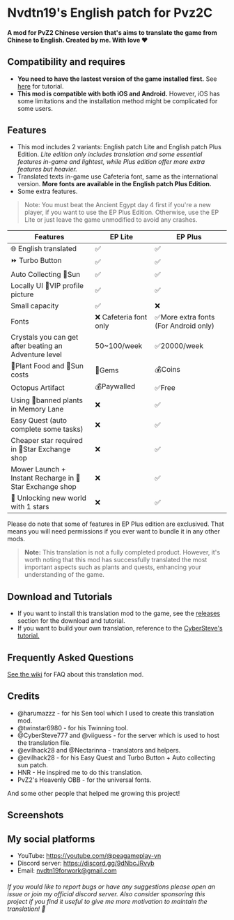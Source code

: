 # Nvdtn19's English patch for Pvz2C
#### A mod for PvZ2 Chinese version that's aims to translate the game from Chinese to English. Created by me. With love ❤️

## Compatibility and requires
- **You need to have the lastest version of the game installed first.** See [here](https://github.com/Nvdtn19/nvdtn19-pvz2c-english-patch/wiki/How-to-download-and-install-the-game%3F) for tutorial.
- **This mod is compatible with both iOS and Android.** However, iOS has some limitations and the installation method might be complicated for some users.

## Features
- This mod includes 2 variants: English patch Lite and English patch Plus Edition. *Lite edition only includes translation and some essential features in-game and lightest, while Plus edition offer more extra features but heavier.*
- Translated texts in-game use Cafeteria font, same as the international version. **More fonts are available in the English patch Plus Edition.**
- Some extra features.

> Note:
> You must beat the Ancient Egypt day 4 first if you're a new player, if you want to use the EP Plus Edition. Otherwise, use the EP Lite or just leave the game unmodified to avoid any crashes.

| Features | EP Lite | EP Plus |
| ---- | ----------- | -------------- | 
| 🌐 English translated | ✅ | ✅ |
| ⏩️ Turbo Button | ✅ | ✅ | 
| Auto Collecting 🔆Sun | ✅ | ✅ |
| Locally UI 👑VIP profile picture | ✅ | ✅ | 
| Small capacity | ✅ | ❌ |
| Fonts | ❌ Cafeteria font only | ✅More extra fonts (For Android only) |
| Crystals you can get after beating an Adventure level  | 50~100/week | ✅20000/week |
| 🌿Plant Food and 🔆Sun costs  | 💎Gems | 💰Coins |
| Octopus Artifact | 💰Paywalled | ✅Free |
| Using 🚫banned plants in Memory Lane | ❌ | ✅ |
| Easy Quest (auto complete some tasks) | ❌ | ✅ |
| Cheaper star required in 🌟Star Exchange shop | ❌ | ✅ |
| Mower Launch + Instant Recharge in 🌟Star Exchange shop | ❌ | ✅ |
| 🔑 Unlocking new world with 1 stars  | ❌ | ✅ |

Please do note that some of features in EP Plus edition are exclusived. That means you will need permissions if you ever want to bundle it in any other mods.

> **Note:** 
> This translation is not a fully completed product. However, it's worth noting that this mod has successfully translated the most important aspects such as plants and quests, enhancing your understanding of the game.

## Download and Tutorials
- If you want to install this translation mod to the game, see the [releases](https://github.com/Nvdtn19/nvdtn19-pvz2c-english-patch/releases) section for the download and tutorial. 
- If you want to build your own translation, reference to the [CyberSteve's tutorial.](https://github.com/CyberSteve777/cybersteve777.github.io)

## Frequently Asked Questions
[See the wiki](https://github.com/Nvdtn19/nvdtn19-pvz2c-english-patch/wiki/Frequently-Asked-Questions) for FAQ about this translation mod.

## Credits
- @harumazzz - for his Sen tool which I used to create this translation mod.
- @twinstar6980 - for his Twinning tool.
- @CyberSteve777 and @viiguess - for the server which is used to host the translation file.
- @evilhack28 and @Nectarinna - translators and helpers.
- @evilhack28 - for his Easy Quest and Turbo Button + Auto collecting sun patch.
- HNR - He inspired me to do this translation.
- PvZ2's Heavenly OBB - for the universal fonts.

And some other people that helped me growing this project!

## Screenshots


## My social platforms
- YouTube: https://youtube.com/@peagameplay-vn
- Discord server: https://discord.gg/9dNbcJRvyb
- Email: nvdtn19forwork@gmail.com
###### If you would like to report bugs or have any suggestions please open an issue or join my official discord server. Also consider sponsoring this project if you find it useful to give me more motivation to maintain the translation! 🙂

